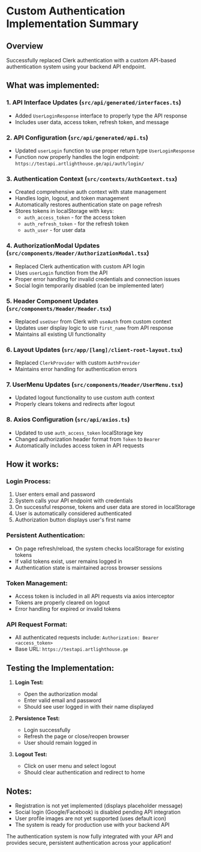 # Custom Authentication Implementation Summary

## Overview

Successfully replaced Clerk authentication with a custom API-based authentication system using your backend API endpoint.

## What was implemented:

### 1. **API Interface Updates** (`src/api/generated/interfaces.ts`)

- Added `UserLoginResponse` interface to properly type the API response
- Includes user data, access token, refresh token, and message

### 2. **API Configuration** (`src/api/generated/api.ts`)

- Updated `userLogin` function to use proper return type `UserLoginResponse`
- Function now properly handles the login endpoint: `https://testapi.artlighthouse.ge/api/auth/login/`

### 3. **Authentication Context** (`src/contexts/AuthContext.tsx`)

- Created comprehensive auth context with state management
- Handles login, logout, and token management
- Automatically restores authentication state on page refresh
- Stores tokens in localStorage with keys:
  - `auth_access_token` - for the access token
  - `auth_refresh_token` - for the refresh token
  - `auth_user` - for user data

### 4. **AuthorizationModal Updates** (`src/components/Header/AuthorizationModal.tsx`)

- Replaced Clerk authentication with custom API login
- Uses `userLogin` function from the API
- Proper error handling for invalid credentials and connection issues
- Social login temporarily disabled (can be implemented later)

### 5. **Header Component Updates** (`src/components/Header/Header.tsx`)

- Replaced `useUser` from Clerk with `useAuth` from custom context
- Updates user display logic to use `first_name` from API response
- Maintains all existing UI functionality

### 6. **Layout Updates** (`src/app/[lang]/client-root-layout.tsx`)

- Replaced `ClerkProvider` with custom `AuthProvider`
- Maintains error handling for authentication errors

### 7. **UserMenu Updates** (`src/components/Header/UserMenu.tsx`)

- Updated logout functionality to use custom auth context
- Properly clears tokens and redirects after logout

### 8. **Axios Configuration** (`src/api/axios.ts`)

- Updated to use `auth_access_token` localStorage key
- Changed authorization header format from `Token` to `Bearer`
- Automatically includes access token in API requests

## How it works:

### Login Process:

1. User enters email and password
2. System calls your API endpoint with credentials
3. On successful response, tokens and user data are stored in localStorage
4. User is automatically considered authenticated
5. Authorization button displays user's first name

### Persistent Authentication:

- On page refresh/reload, the system checks localStorage for existing tokens
- If valid tokens exist, user remains logged in
- Authentication state is maintained across browser sessions

### Token Management:

- Access token is included in all API requests via axios interceptor
- Tokens are properly cleared on logout
- Error handling for expired or invalid tokens

### API Request Format:

- All authenticated requests include: `Authorization: Bearer <access_token>`
- Base URL: `https://testapi.artlighthouse.ge`

## Testing the Implementation:

1. **Login Test:**

   - Open the authorization modal
   - Enter valid email and password
   - Should see user logged in with their name displayed

2. **Persistence Test:**

   - Login successfully
   - Refresh the page or close/reopen browser
   - User should remain logged in

3. **Logout Test:**
   - Click on user menu and select logout
   - Should clear authentication and redirect to home

## Notes:

- Registration is not yet implemented (displays placeholder message)
- Social login (Google/Facebook) is disabled pending API integration
- User profile images are not yet supported (uses default icon)
- The system is ready for production use with your backend API

The authentication system is now fully integrated with your API and provides secure, persistent authentication across your application!
